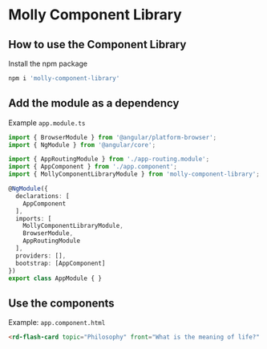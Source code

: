 # Molly Component Library

## How to use the Component Library

Install the npm package

```sh
npm i 'molly-component-library'
```

## Add the module as a dependency

Example `app.module.ts`
```ts
import { BrowserModule } from '@angular/platform-browser';
import { NgModule } from '@angular/core';

import { AppRoutingModule } from './app-routing.module';
import { AppComponent } from './app.component';
import { MollyComponentLibraryModule } from 'molly-component-library';

@NgModule({
  declarations: [
    AppComponent
  ],
  imports: [
    MollyComponentLibraryModule,
    BrowserModule,
    AppRoutingModule
  ],
  providers: [],
  bootstrap: [AppComponent]
})
export class AppModule { }
```

## Use the components

Example: `app.component.html`
```html
<rd-flash-card topic="Philosophy" front="What is the meaning of life?" back="42"></rd-flash-card>
```